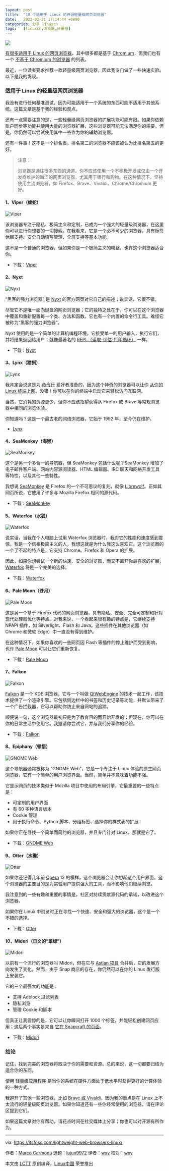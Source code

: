 ```yaml
---
layout: post
title:	"10 个适用于 Linux 的开源轻量级网页浏览器"
date:	2022-02-21 17:14:44 +0800 
categories:	分享 linuxcn 
tags:	[linuxcn,浏览器,轻量级]
---
```



![](/Asserts/Images/album/202202/21/171334t8u7nan785bt04e2.jpg)


[有很多适用于 Linux 的网页浏览器](https://itsfoss.com/best-browsers-ubuntu-linux/)，其中很多都是基于 [Chromium](https://itsfoss.com/install-chromium-ubuntu/)，但我们也有一个 [不基于 Chromium 的浏览器](https://itsfoss.com/open-source-browsers-linux/) 的列表。


最近，一位读者要求推荐一款轻量级网页浏览器，因此我专门做了一些快速实验。以下是我的发现。


### 适用于 Linux 的轻量级网页浏览器


我没有进行任何基准测试，因为可能适用于一个系统的东西可能不适用于其他系统。这篇文章是基于我的经验和观点。


还有一点需要注意的是，一些轻量级网页浏览器的扩展功能可能有限。如果你依赖账户同步等功能并使用大量的浏览器扩展，这些浏览器可能无法满足你的需要。但是，你仍然可以尝试使用其中一些作为你的辅助浏览器。


还有一件事！这不是一个排名表。排名第二的浏览器不应该被认为比排名第五的更好。



> 
> 注意：
> 
> 
> 浏览器是通往很多东西的通道。你不应该使用一个不积极开发或仅由一个开发商维护的晦涩的网页浏览器，尤其用于银行和购物。在这种情况下，坚持使用主流浏览器，如 Firefox、Brave、Vivaldi、Chrome/Chromium 更好。
> 
> 
> 


#### 1、Viper（蝰蛇）


![Viper](/Asserts/Images/album/202202/21/171445ue237vt8ajv8u2y7.png)


该浏览器专注于隐私、极简主义和定制，已成为一个强大的轻量级浏览器，在这里你可以进行你想要的一切搜索。在我看来，它是一个必不可少的浏览器，具有标签休眠支持、安全自动填写管理、全屏支持等基本功能。


这不是一个普通的浏览器，但如果你是一个极简主义的粉丝，也许这个浏览器适合你。


* 下载：[Viper](https://github.com/LeFroid/Viper-Browser)


#### 2、Nyxt


![Nyxt](/Asserts/Images/album/202202/21/171447v3zf7korrssyimoi.png)


“黑客的强力浏览器” 是 [Nyxt](https://itsfoss.com/nyxt-browser/) 的官方网页对它自己的描述；说实话，它很不错。


尽管它不是唯一面向键盘的网页浏览器；它的独特之处在于，你可以在这个浏览器中覆盖和重新配置每一个类、方法和函数。它也有一个内置的命令行工具。难怪它被称为“黑客的强力浏览器”。


Nyxt 使用的是一个简单的计算机编程环境，它接受单一的用户输入，执行它们，并将结果返回给用户；就像最著名的 [REPL（读取-评估-打印循环）](https://en.wikipedia.org/wiki/Read%E2%80%93eval%E2%80%93print_loop) 一样。


* 下载：[Nyxt](https://nyxt.atlas.engineer/)


#### 3、Lynx（猞猁）


![Lynx](/Asserts/Images/album/202202/21/171448x7bu5rnwmmurr3qs.png)


我肯定会说这是为 [命令行](https://itsfoss.com/gui-cli-tui/) 爱好者准备的，因为这个神奇的浏览器可以让你 [从你的 Linux 终端上网](https://itsfoss.com/terminal-web-browsers/)。没错！你可以在你的终端中启动它来轻松访问互联网。


当然，它消耗的资源更少，但你不应该指望获得从 Firefox 或 Brave 等常规浏览器中相同的浏览体验。


你知道吗？这是一个最古老的网络浏览器，它始于 1992 年，至今仍在维护。


* [Lynx](https://lynx.invisible-island.net/current/index.html)


#### 4、SeaMonkey（海猴）


![SeaMonkey](/Asserts/Images/album/202202/21/171449cw7glmmpll5gh972.png)


这个是另一个多合一的导航器，但 SeaMonkey 包括什么呢？SeaMonkey 增加了电子邮件客户端、网站内容源阅读器、HTML 编辑器、IRC 聊天和网络开发工具等特性，以及其他一些特性。


我想说 [SeaMonkey](https://www.seamonkey-project.org/) 是 Firefox 的一个不可思议的复刻，就像 [Librewolf](https://librewolf-community.gitlab.io/)。正如其网页所说，它使用了许多与 Mozilla Firefox 相同的源代码。


* 下载：[SeaMonkey](https://www.seamonkey-project.org/releases/)


#### 5、Waterfox（水狐）


![Waterfox](/Asserts/Images/album/202202/21/171452gtyky6zukk8yzitt.png)


说实话，当我在个人电脑上试用 Waterfox 浏览器时，我对它的性能和速度感到震惊。我是一个信奉极简主义的人，我想这就是为什么我这么喜欢它。这个浏览器的一个了不起的特点是，它支持 Chrome、Firefox 和 Opera 的扩展。


因此，如果你想尝试一个新的快速、安全的浏览器，而又不离开你最喜欢的扩展，[Waterfox](https://itsfoss.com/waterfox-browser/) 将是一个完美的选择。


* 下载：[Waterfox](https://www.waterfox.net/)


#### 6、Pale Moon（苍月）


![Pale Moon](/Asserts/Images/album/202202/21/171453x5k6coc5ctf555ot.png)


这是另一个基于 Firefox 代码的网页浏览器，具有隐私、安全、完全可定制和针对现代处理器优化等特点。对我来说，一个看起来很有趣的特点是，它继续支持 NPAPI 插件，如 Silverlight、Flash 和 Java。这些插件在其他浏览器（如 Chrome 和微软 Edge）中一直没有得到维护。


在这种情况下，如果你喜欢的一些网页因 Flash 等插件的停止维护而受到影响，也许 [Pale Moon](https://www.palemoon.org/) 可以让它们重新恢复。


* 下载：[Pale Moon](https://linux.palemoon.org/)


#### 7、Falkon


![Falkon](/Asserts/Images/album/202202/21/171455vlzb1171z1pfagwl.png)


[Falkon](https://itsfoss.com/falkon-browser/) 是一个 KDE 浏览器，它与一个叫做 [QtWebEngine](https://wiki.qt.io/QtWebEngine) 的技术一起工作，该技术提供了一个渲染引擎。它包括侧边栏中的书签和历史记录等功能，并默认带来了一个广告拦截器，它可以帮助你防止来自网站的追踪。


顺便说一句，这个浏览器最初只是为了教育目的而开始开发的；但现在，你可以在你的日常生活中使用它。我邀请你尝试它，并与我们分享你的经验。


* 下载：[Falkon](https://www.falkon.org/download/)


#### 8、Epiphany（顿悟）


![GNOME Web](/Asserts/Images/album/202202/21/171458t3ifndpointppsus.png)


这个导航器通常被称为 “GNOME Web”，它是一个专注于 Linux 体验的原生网页浏览器，它有一个简单的用户浏览界面。当然，简单并不意味着功能不强。


它显示网页的技术类似于 Mozilla 项目中使用的布局引擎，它最重要的一些特点是：


* 可定制的用户界面
* 有 60 多种语言版本
* Cookie 管理
* 用于执行命令、Python 脚本、分组标签、选择你的样式表的扩展


如果你正在寻找一个简单而简约的浏览器，并且专门针对 Linux，那就是它了。


* 下载：[GNOME Web](https://wiki.gnome.org/Apps/Web)


#### 9、Otter（水獭）


![Otter](/Asserts/Images/album/202202/21/171459xqfscmfi3isifiki.png)


如果你还记得几年前 [Opera](https://itsfoss.com/install-opera-ubuntu/) 12 的模样，这个浏览器会让你想起这个用户界面。这个浏览器的主要目的是为实验用户提供强大的工具，而不影响他们继续浏览。


我注意到的一些有趣和重要的事情是，社区对持续贡献源代码的承诺，以改进这个浏览器。


如果你在 Linux 中浏览时正在寻找一个快速、安全和强大的浏览器，这个是一个不错的选择。


* 下载：[Otter](https://github.com/OtterBrowser/otter-browser/blob/master/INSTALL.md)


#### 10、Midori（日文的“翠绿”）


![Midori](/Asserts/Images/album/202202/21/171501mgjazqg9gj6r9qgq.png)


以前有一个流行的浏览器叫 Midori，但在它与 [Astian 项目](https://astian.org/en/midori-browser/) 合并后，它的发展方向发生了变化。然而，由于 Snap 商店的存在，你仍然可以在你的 Linux 发行版上安装它。


它的三个最强大的功能是：


* 支持 Adblock 过滤列表
* 隐私浏览
* 管理 Cookie 和脚本


但真正让我震惊的是，它可以让你瞬间打开 1000 个标签，并能轻松创建网页应用；这后两个事实是来自 [它在 Snapcraft 的页面](https://snapcraft.io/midori)。


* 下载：[Midori](https://snapcraft.io/midori)


### 结论


记住，找到完美的浏览器将取决于你的需要和资源。总的来说，这一切都要归结为适合你的东西。


使用 [轻量级应用程序](https://itsfoss.com/lightweight-alternative-applications-ubuntu/) 是当你的系统在硬件方面处于低水平时获得更好的计算体验的一种方式。


我避开了其他一些浏览器，比如 [Brave 或 Vivaldi](https://itsfoss.com/brave-vs-vivaldi/)，因为我的重点是在 Linux 上不太流行的轻量级网页浏览器。如果你知道还有一些你经常使用的浏览器，请在评论区提到它们。


如果这篇文章对你有帮助，请花点时间在社交媒体上分享；你也可以对开源有所作为。




---


via: <https://itsfoss.com/lightweight-web-browsers-linux/>


作者：[Marco Carmona](https://itsfoss.com/author/marco/) 选题：[lujun9972](https://github.com/lujun9972) 译者：[wxy](https://github.com/wxy) 校对：[wxy](https://github.com/wxy)


本文由 [LCTT](https://github.com/LCTT/TranslateProject) 原创编译，[Linux中国](https://linux.cn/) 荣誉推出
